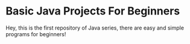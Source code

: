 # Basic Java Projects For Beginners

Hey, this is the first repository of Java series, there are easy and simple programs for beginners!
